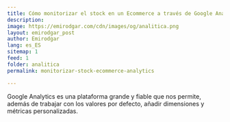 ```yaml
---
title: Cómo monitorizar el stock en un Ecommerce a través de Google Analytics
description: 
image: https://emirodgar.com/cdn/images/og/analitica.png
layout: emirodgar_post
author: Emirodgar
lang: es_ES
sitemap: 1
feed: 1
folder: analitica
permalink: monitorizar-stock-ecommerce-analytics

--- 
```


Google Analytics es una plataforma grande y fiable que nos permite, además de trabajar con los valores por defecto, añadir dimensiones y métricas personalizadas.
<!--stackedit_data:
eyJoaXN0b3J5IjpbMjAzODQ5NzQ1XX0=
-->